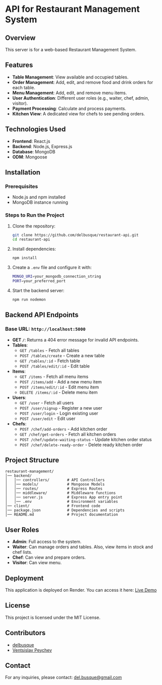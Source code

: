 # API for Restaurant Management System

## Overview

This server is for a web-based Restaurant Management System.

## Features

- **Table Management**: View available and occupied tables.
- **Order Management**: Add, edit, and remove food and drink orders for each table.
- **Menu Management**: Add, edit, and remove menu items.
- **User Authentication**: Different user roles (e.g., waiter, chef, admin, visitor).
- **Payment Processing**: Calculate and process payments.
- **Kitchen View**: A dedicated view for chefs to see pending orders.

## Technologies Used

- **Frontend**: React.js
- **Backend**: Node.js, Express.js
- **Database**: MongoDB
- **ODM**: Mongoose

## Installation

### Prerequisites

- Node.js and npm installed
- MongoDB instance running

### Steps to Run the Project

1. Clone the repository:
   ```sh
   git clone https://github.com/delbusque/restaurant-api.git
   cd restaurant-api
   ```
2. Install dependencies:
   ```sh
   npm install
   ```
3. Create a `.env` file and configure it with:
   ```sh
   MONGO_URI=your_mongodb_connection_string
   PORT=your_preferred_port
   ```
4. Start the backend server:
   ```sh
   npm run nodemon
   ```

## Backend API Endpoints

### Base URL: `http://localhost:5000`

- **GET `/`**: Returns a 404 error message for invalid API endpoints.
- **Tables**:
  - `GET /tables` - Fetch all tables
  - `POST /tables/create` - Create a new table
  - `GET /tables/:id` - Fetch table
  - `POST /tables/edit/:id` - Edit table
- **Items**:
  - `GET /items` - Fetch all menu items
  - `POST /items/add` - Add a new menu item
  - `POST /items/edit/:id` - Edit menu item
  - `DELETE /items/:id` - Delete menu item
- **Users**:
  - `GET /user` - Fetch all users
  - `POST /user/signup` - Register a new user
  - `POST /user/login` - Login existing user
  - `POST /user/edit` - Edit user
- **Chefs**:
  - `POST /chef/add-orders` - Add kitchen order
  - `GET /chef/get-orders` - Fetch all kitchen orders
  - `POST /chef/update-waiting-status` - Update kitchen order status
  - `POST /chef/delete-ready-order` - Delete ready kitchen order

## Project Structure

```
restaurant-management/
│── backend/
│   │── controllers/        # API Controllers
│   │── models/             # Mongoose Models
│   │── routes/             # Express Routes
│   │── middleware/         # Middleware functions
│   │── server.js           # Express App entry point
│   │── .env                # Environment variables
│── client/                 # Frontend code
│── package.json            # Dependencies and scripts
│── README.md               # Project documentation
```

## User Roles

- **Admin**: Full access to the system.
- **Waiter**: Can manage orders and tables. Also, view items in stock and chef lists.
- **Chef**: Can view and prepare orders.
- **Visitor**: Can view menu.

## Deployment

This application is deployed on Render. You can access it here: [Live Demo](https://ourestaurant.onrender.com)

## License

This project is licensed under the MIT License.

## Contributors

- [delbusque](https://github.com/delbusque)
- [Ventsislav Peychev](https://www.linkedin.com/in/ventsislav-peychev/)

## Contact

For any inquiries, please contact: [del.busque@gmail.com](mailto:del.busque@gmail.com)

